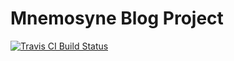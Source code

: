 Mnemosyne Blog Project
======================
[![Travis CI Build Status](https://travis-ci.org/barrantesgerman/mnemosyne.png)](https://travis-ci.org/barrantesgerman/mnemosyne)